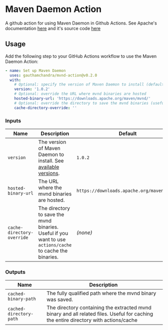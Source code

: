 # Maven Daemon Action 

A github action for using Maven Daemon in Github Actions. See Apache's
documentation [here](https://maven.apache.org/mvnd.html) and it's source code 
[here](https://github.com/apache/maven-mvnd)

## Usage

Add the following step to your GitHub Actions workflow to use the Maven Daemon Action:

```yaml
- name: Set up Maven Daemon
  uses: gauthamchandra/mvnd-action@v0.2.0
  with:
    # Optional: specify the version of Maven Daemon to install (default: 1.0.2)
    version: '1.0.2'
    # Optional: override the URL where mvnd binaries are hosted
    hosted-binary-url: 'https://downloads.apache.org/maven/mvnd/'
    # Optional: override the directory to save the mvnd binaries (useful for caching)
    cache-directory-override: ''
```

### Inputs

| Name                    | Description                                                                                                                        | Default                                      | Required |
|-------------------------|------------------------------------------------------------------------------------------------------------------------------------|----------------------------------------------|----------|
| `version`               | The version of Maven Daemon to install. See [available versions](https://downloads.apache.org/maven/mvnd/).                        | `1.0.2`                                      | No       |
| `hosted-binary-url`     | The URL where the mvnd binaries are hosted.                                                                                        | `https://downloads.apache.org/maven/mvnd/`   | No       |
| `cache-directory-override` | The directory to save the mvnd binaries. Useful if you want to use `actions/cache` to cache the binaries.                       | *(none)*                                     | No       |

### Outputs

| Name                         | Description                                                                 |
|------------------------------|-----------------------------------------------------------------------------|
| `cached-binary-path`         | The fully qualified path where the mvnd binary was saved.                   |
| `cached-directory-path`      | The directory containing the extracted mvnd binary and all related files. Useful for caching the entire directory with actions/cache
